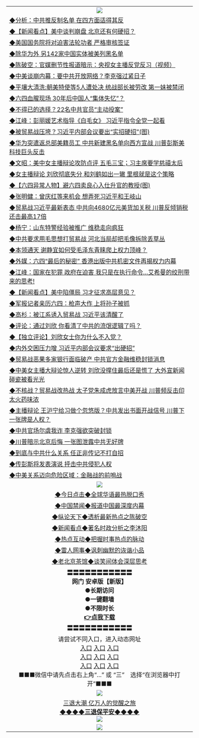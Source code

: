 <table>
  <tr>
    <td align=center><img src="https://github.com/gyhhx/image-upload/blob/master/yaowen.jpg" /></td>
  </tr>
  <tr>
<td align=left>
<a href="http://ctbtfdoocixoa.global.ssl.fastly.net/oo.aspx?name=c1040515&key=ofejcfaxcltk&from=gy">◆分析：中共推反制名单 在四方面适得其反</a><br/>
</td>
   </tr>
<tr>
<td align=left>
<a href="https://ctbtfdoocixoa.global.ssl.fastly.net/oo.aspx?name=c1040578&key=ofejcfaxcltk&from=gy">◆【新闻看点】美中谈判崩盘 北京还有何硬招？</a><br/></td>
  </tr>
  <tr>
<td align=left>
<a href="https://ctbtfdoocixoa.global.ssl.fastly.net/oo.aspx?name=c1040533&key=ofejcfaxcltk&from=gy">◆美国国务院将对迫害法轮功者 严格审核签证</a><br/></td>
 </tr>
  <tr>
<td align=left>
<a href="http://ctbtfdoocixoa.global.ssl.fastly.net/oo.aspx?name=c1040508&key=ofejcfaxcltk&from=gy">◆除华为外 另142家中国实体被美列黑名单</a><br/></td>
 </tr>
   <tr>
<td align=left>
<a href="http://ctbtfdoocixoa.global.ssl.fastly.net/oo.aspx?name=c1040460&key=ofejcfaxcltk&from=gy">◆陈破空：官媒删节性报道暗示：央视女主播反党反习（视频）</a><br/></td>
   </tr> 
  <tr>
<td align=left>
<a href="http://ctbtfdoocixoa.global.ssl.fastly.net/oo.aspx?name=c1040418&key=ofejcfaxcltk&from=gy">◆中美谈崩内幕：要中共开放网络？李克强过紧日子</a><br/></td>
  </tr> 
 <tr>
<td align=left>
<a href="http://ctbtfdoocixoa.global.ssl.fastly.net/oo.aspx?name=c1040562&key=ofejcfaxcltk&from=gy">◆平壤大清洗:朝美特使等5人遭处决 统战部长被劳改 第一妹被禁闭</a><br/>
</td>
   </tr>
 <tr>
<td align=left>
<a href="http://ctbtfdoocixoa.global.ssl.fastly.net/oo.aspx?name=c1040581&key=ofejcfaxcltk&from=gy">◆六四血腥现场 30年后中国人“集体失忆”？</a><br/></td>
  </tr>
  <tr>
<td align=left>
<a href="http://ctbtfdoocixoa.global.ssl.fastly.net/oo.aspx?name=c1040554&key=ofejcfaxcltk&from=gy">◆不得已的选择？22名中共官员“主动投案”</a><br/></td>
 </tr>
   <tr>
<td align=left>
<a href="http://ctbtfdoocixoa.global.ssl.fastly.net/oo.aspx?name=c1040483&key=ofejcfaxcltk&from=gy">◆江峰：彭丽媛艺术指导《白毛女》 习近平指令全党一起看</a><br/>
</td>
   </tr>
 <tr>
<td align=left>
<a href="http://ctbtfdoocixoa.global.ssl.fastly.net/oo.aspx?name=http://www.secretchina.com/news/gb/2019/05/31/895406.html&key=ofejcfaxcltk&from=gy">◆被贸易战压垮？习近平内部会议要出“实招硬招”(图)</a><br/></td>
  </tr>
  <tr>
<td align=left>
<a href="http://ctbtfdoocixoa.global.ssl.fastly.net/oo.aspx?name=c1040593&key=ofejcfaxcltk&from=gy">◆华为突遣返总部美籍员工 中共新建黑名单向西方宣战 川普彭斯美科技巨头反击</a><br/></td>
 </tr>
  <tr>
<td align=left>
<a href="http://ctbtfdoocixoa.global.ssl.fastly.net/oo.aspx?name=c1040573&key=ofejcfaxcltk&from=gy">◆文昭：美中女主播辩论攻防点评 五毛三宝；习主席要学慈禧太后</a><br/></td>
 </tr>
   <tr>
<td align=left>
<a href="http://ctbtfdoocixoa.global.ssl.fastly.net/oo.aspx?name=c1040502&key=ofejcfaxcltk&from=gy">◆女主播辩论 刘欣彻底失分 和刘鹤如出一辙 里根就是这个策略</a><br/></td>
   </tr> 
  <tr>
<td align=left>
<a href="http://ctbtfdoocixoa.global.ssl.fastly.net/oo.aspx?name=http://www.secretchina.com/news/gb/2019/06/01/895449.html&key=ofejcfaxcltk&from=gy">◆【六四异常人物】避六四卖良心入仕升官的教授(图)</a><br/></td>
  </tr> 
 <tr>
<td align=left>
<a href="http://ctbtfdoocixoa.global.ssl.fastly.net/oo.aspx?name=https://www.ntdtv.com/gb/2019/06/01/a102591134.html&key=ofejcfaxcltk&from=gy">◆张明健：曾庆红等来机会 想弄死习近平和王岐山</a><br/>
</td>
   </tr>
 <tr>
<td align=left>
<a href="http://ctbtfdoocixoa.global.ssl.fastly.net/oo.aspx?name=c1040491&key=ofejcfaxcltk&from=gy">◆贸易战习近平最新表态 中共向4680亿元美货加关税 川普反倾销税还击最高17倍</a><br/>
</td>
   </tr>
 <tr>
<td align=left>
<a href="http://ctbtfdoocixoa.global.ssl.fastly.net/oo.aspx?name=c1040556&key=ofejcfaxcltk&from=gy">◆杨宁：山东特警经验被推广 维稳走向疯狂</a><br/></td>
  </tr>
  <tr>
<td align=left>
<a href="http://ctbtfdoocixoa.global.ssl.fastly.net/oo.aspx?name=c1040461&key=ofejcfaxcltk&from=gy">◆中共要求用毛思想打贸易战 河北当局却把毛像拆除丢草丛</a><br/></td>
 </tr>
   <tr>
<td align=left>
<a href="http://ctbtfdoocixoa.global.ssl.fastly.net/oo.aspx?name=c1040566&key=ofejcfaxcltk&from=gy">◆本领通天 谢静宜如何受毛泽东青睐爬上权力顶峰？</a><br/>
</td>
   </tr>
 <tr>
<td align=left>
<a href="http://ctbtfdoocixoa.global.ssl.fastly.net/oo.aspx?name=c1040456&key=ofejcfaxcltk&from=gy">◆外媒：六四“最后的秘密” 香港出版中共机密文件再揭权力内幕</a><br/>
</td>
   </tr>
<tr>
<td align=left>
<a href="https://ctbtfdoocixoa.global.ssl.fastly.net/oo.aspx?name=c1040393&key=ofejcfaxcltk&from=gy">◆江峰：国家在犯罪 政府在迫害 我只是在执行命令…艾希曼的绞刑带来的思考!</a><br/>
</td>       
  <tr>
<td align=left>
<a href="http://ctbtfdoocixoa.global.ssl.fastly.net/oo.aspx?name=c1040318&key=ofejcfaxcltk&from=gy">◆【新闻看点】美中陷僵局 习才征求高层意见？</a><br/>
</td>
   </tr>
<tr>
<td align=left>
<a href="https://ctbtfdoocixoa.global.ssl.fastly.net/oo.aspx?name=c1040301&key=ofejcfaxcltk&from=gy">◆军报记者亲历六四：枪声大作 上将孙子被抓</a><br/></td>
  </tr>
  <tr>
<td align=left>
<a href="https://ctbtfdoocixoa.global.ssl.fastly.net/oo.aspx?name=c1040203&key=ofejcfaxcltk&from=gy">◆高杉：被江系诱入贸易战 习近平该清醒了</a><br/></td>
 </tr>
  <tr>
<td align=left>
<a href="http://ctbtfdoocixoa.global.ssl.fastly.net/oo.aspx?name=c1040249&key=ofejcfaxcltk&from=gy">◆评论：通过刘欣 你看清了中共的流氓逻辑了吗？</a><br/></td>
 </tr>
   <tr>
<td align=left>
<a href="http://ctbtfdoocixoa.global.ssl.fastly.net/oo.aspx?name=c1040258&key=ofejcfaxcltk&from=gy">◆【独立评论】刘欣女士你为什么不入党？</a><br/></td>
   </tr> 
  <tr>
<td align=left>
<a href="http://ctbtfdoocixoa.global.ssl.fastly.net/oo.aspx?name=https://www.ntdtv.com/gb/2019/05/30/a102590226.html&key=ofejcfaxcltk&from=gy">◆内外交困压力增 习近平内部会议要求“出硬招”</a><br/></td>
  </tr> 
 <tr>
<td align=left>
<a href="http://ctbtfdoocixoa.global.ssl.fastly.net/oo.aspx?name=c1040314&key=ofejcfaxcltk&from=gy">◆贸易战恶果多家银行面临破产 中共官方金融维稳封锁消息</a><br/>
</td>
   </tr>
 <tr>
<td align=left>
<a href="http://ctbtfdoocixoa.global.ssl.fastly.net/oo.aspx?name=c1040246&key=ofejcfaxcltk&from=gy">◆中美女主播大辩论惊人逆转 刘欣没撑住最后还是慌了 大外宣新闻碰瓷被看光光</a><br/></td>
  </tr>
  <tr>
<td align=left>
<a href="http://ctbtfdoocixoa.global.ssl.fastly.net/oo.aspx?name=c1040251l&key=ofejcfaxcltk&from=gy">◆不核战？贸易战改热战 太子党朱成虎放言中美开战 川普频反击印太火药味浓</a><br/></td>
 </tr>
   <tr>
<td align=left>
<a href="http://ctbtfdoocixoa.global.ssl.fastly.net/oo.aspx?name=c1040250&key=ofejcfaxcltk&from=gy">◆主播辩论 王沪宁给习做个忽悠版？中共发出书面开战信号 川普下一张牌是人权？</a><br/>
</td>
   </tr>
 <tr>
<td align=left>
<a href="http://ctbtfdoocixoa.global.ssl.fastly.net/oo.aspx?name=c1040230&key=ofejcfaxcltk&from=gy">◆中共官场尔虞我诈 李克强欲突破封锁</a><br/></td>
  </tr>
  <tr>
<td align=left>
<a href="http://ctbtfdoocixoa.global.ssl.fastly.net/oo.aspx?name=c1040274&key=ofejcfaxcltk&from=gy">◆川普暗示北京后悔 一张图泄露中共无好牌</a><br/></td>
 </tr>
  <tr>
<td align=left>
<a href="http://ctbtfdoocixoa.global.ssl.fastly.net/oo.aspx?name=c1040256&key=ofejcfaxcltk&from=gy">◆到底与中共什么关系 任正非传记不打自招</a><br/></td>
 </tr>
   <tr>
<td align=left>
<a href="http://ctbtfdoocixoa.global.ssl.fastly.net/oo.aspx?name=c1040321&key=ofejcfaxcltk&from=gy">◆传彭斯将发表演说 抨击中共侵犯人权</a><br/></td>
   </tr> 
  <tr>
<td align=left>
<a href="http://ctbtfdoocixoa.global.ssl.fastly.net/oo.aspx?name=c1040327&key=ofejcfaxcltk&from=gy">◆中美关系迈向危险区域：金融战的前哨战</a><br/></td>
  </tr> 
    <tr>
    <td align=center><img src="https://github.com/gyhhx/image-upload/blob/master/shipin.jpg" /></td>
  </tr>
   <tr>
   <td align=center> 
<a href="http://ctbtfdoocixoa.global.ssl.fastly.net/oo.aspx?name=c816850&key=ofejcfaxcltk&from=gy&tag=9877">◆今日点击◆全球华语最热脱口秀</a><br/>
    </td>
  </tr>
  <tr>
  <td align=center>
<a href="http://ctbtfdoocixoa.global.ssl.fastly.net/oo.aspx?name=c816860&key=ofejcfaxcltk&from=gy&tag=99733110">◆中国禁闻◆报道中国最深度内幕</a><br/>
   </tr>
  <tr>
     <td align=center>
<a href="http://ctbtfdoocixoa.global.ssl.fastly.net/oo.aspx?name=c816855&key=ofejcfaxcltk&from=gy&tag=997110">◆纵论天下◆透析最新热点之陈破空</a><br/>
   </tr>
   <tr>
      <td align=center>
<a href="http://ctbtfdoocixoa.global.ssl.fastly.net/oo.aspx?name=c838308&key=ofejcfaxcltk&from=gy&tag=9973110">◆新闻看点◆著名时政分析之李沐阳</a><br/>
   </tr>
   <tr>
     <td align=center>
<a href="http://ctbtfdoocixoa.global.ssl.fastly.net/oo.aspx?name=c816852&key=ofejcfaxcltk&from=gy&tag=9733110">◆热点互动◆把握时事热点的脉动</a><br/>
   </tr>
   <tr>
      <td align=center>
<a href="http://ctbtfdoocixoa.global.ssl.fastly.net/oo.aspx?name=c816694&key=ofejcfaxcltk&from=gy&tag=93310">◆雷人网事◆讽刺幽默的诙谐小品</a><br/>
   </tr>
   <tr>
    <td align=center>
<a href="http://ctbtfdoocixoa.global.ssl.fastly.net/oo.aspx?name=c816650&key=ofejcfaxcltk&from=gy&tag=9973110">◆老北京茶馆◆谈笑间体会深层思考</a><br/>
   </tr>
  <tr>
    <td align=center>
 <b>〓〓〓〓〓〓〓〓〓〓〓<br/>网门 安卓版【新版】<br/> ●长期访问<br/> ●一键翻墙<br/>  ●不限时长<br/> 
 <a href="https://share.weiyun.com/5rFsJi9">👉<b>点我下载</a><br/>〓〓〓〓〓〓〓〓〓〓〓<br/>
    </td>
    </tr>
   <tr>
    <td align=center>请尝试不同入口，进入动态网址<br/>
      <a href="https://s3.us-east-2.amazonaws.com/ogateo/show.htm">入口</a>
      <a href="https://s3.ca-central-1.amazonaws.com/ogatec/show.htm">入口</a>
      <a href="https://s3.ap-southeast-2.amazonaws.com/ogatey/show.htm">入口</a><br/>
      <a href="https://s3.ap-northeast-2.amazonaws.com/ogates/show.htm">入口</a>
      <a href="https://s3.eu-central-1.amazonaws.com/ogatef/show.htm">入口</a>
      <a href="https://s3.ap-south-1.amazonaws.com/ogatem/show.htm">入口</a><br/>
      <a href="https://s3-us-west-1.amazonaws.com/ogaten/show.htm">入口</a>
      <a href="https://s3.eu-west-2.amazonaws.com/ogatel/show.htm">入口</a>
      <a href="https://s3.ap-northeast-1.amazonaws.com/ogatet/show.htm">入口</a><br/>
      ■■■微信中请先点击右上角“...” 或 “三”　选择“在浏览器中打开”■■■<b><br/>
    </td>
  </tr>
  <tr>
    <td align=center><img src="https://github.com/gyhhx/image-upload/blob/master/3.jpg" /> </td>
</tr>
  <tr>  
  <td align=center>
  <a href="http://ctbtfdoocixoa.global.ssl.fastly.net/oo.aspx?name=c894205&key=ofejcfaxcltk&from=gy&tag=9973110">三退大潮 亿万人的觉醒之旅</a><br/>
      <a href="http://ctbtfdoocixoa.global.ssl.fastly.net/oo.aspx?name=ogQuit.aspx&key=ofejcfaxcltk&from=gy"><b>◆◆◆◆三退保平安◆◆◆◆<br/></a>
      <img src="https://github.com/gyhhx/image-upload/blob/master/3t.jpg" /><br/>
      </td>
  </tr>
   <tr>
    <td align=center><img src="https://raw.githubusercontent.com/oGate2/Up/master/oGate_640.jpg"/></td>
  </tr>
</table>


